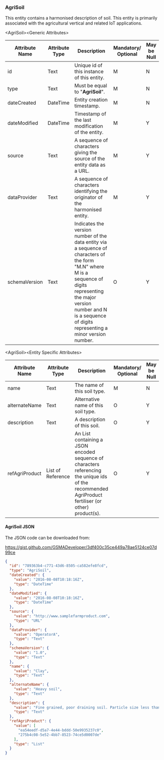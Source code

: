 ### AgriSoil

This entity contains a harmonised description of soil. This entity is primarily associated with the agricultural vertical and related IoT applications.

&lt;AgriSoil&gt;&lt;Generic Attributes&gt;

| Attribute Name | Attribute Type | Description                                                                                                                                                                                                                             | Mandatory/ Optional | May be Null |
|----------------|----------------|-----------------------------------------------------------------------------------------------------------------------------------------------------------------------------------------------------------------------------------------|--------------------|-------------|
| id             | Text           | Unique id of this instance of this entity.                                                                                                                                                                                              | M                  | N           |
| type           | Text           | Must be equal to "**AgriSoil**".                                                                                                                                                                                                        | M                  | N           |
| dateCreated    | DateTime       | Entity creation timestamp.                                                                                                                                                                                                              | M                  | N           |
| dateModified   | DateTime       | Timestamp of the last modification of the entity.                                                                                                                                                                                       | M                  | Y           |
| source         | Text           | A sequence of characters giving the source of the entity data as a URL.                                                                                                                                                                 | M                  | Y           |
| dataProvider   | Text           | A sequence of characters identifying the originator of the harmonised entity.                                                                                                                                                           | M                  | Y           |
| schemaVersion  | Text           | Indicates the version number of the data entity via a sequence of characters of the form "M.N" where M is a sequence of digits representing the major version number and N is a sequence of digits representing a minor version number. | O                  | Y           |

&lt;AgriSoil&gt;&lt;Entity Specific Attributes&gt;

| Attribute Name | Attribute Type    | Description                                                                                                                                          | Mandatory/ Optional | May be Null |
|----------------|-------------------|------------------------------------------------------------------------------------------------------------------------------------------------------|--------------------|-------------|
| name           | Text              | The name of this soil type.                                                                                                                          | M                  | N           |
| alternateName  | Text              | Alternative name of this soil type.                                                                                                                  | O                  | Y           |
| description    | Text              | A description of this soil.                                                                                                                          | O                  | Y           |
| refAgriProduct | List of Reference | An List containing a JSON encoded sequence of characters referencing the unique ids of the recommended AgriProduct fertiliser (or other) product(s). | O                  | Y           |

#### AgriSoil JSON

The JSON code can be downloaded from:

<https://gist.github.com/GSMADeveloper/3df400c35ce449a78ae5124ce07d99ce>
```json
{
  "id": "789363b4-c771-43d6-8505-ca582efe8fcd",
  "type": "AgriSoil",
  "dateCreated": {
    "value": "2016-08-08T10:18:16Z",
    "type": "DateTime"
  },
  "dateModified": {
    "value": "2016-08-08T10:18:16Z",
    "type": "DateTime"
  },
  "source": {
    "value": "http://www.samplefarmproduct.com",
    "type": "URL"
  },
  "dataProvider": {
    "value": "OperatorA",
    "type": "Text"
  },
  "schemaVersion": {
    "value": "1.0",
    "type": "Text"
  },
  "name": {
    "value": "Clay",
    "type": "Text"
  },
  "alternateName": {
    "value": "Heavy soil",
    "type": "Text"
  },
  "description": {
    "value": "Fine grained, poor draining soil. Particle size less than 0.002mm",
    "type": "Text"
  },
  "refAgriProduct": {
    "value": [
      "ea54eedf-d5a7-4e44-bddd-50e9935237c0",
      "275b4c08-5e52-4bb7-8523-74ce5d0007de"
    ],
    "type": "List"
  }
}
```
